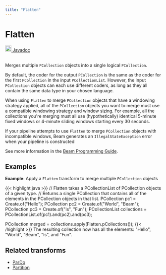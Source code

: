 ```yaml
---
title: "Flatten"
---
```

<!--
Licensed under the Apache License, Version 2.0 (the "License");
you may not use this file except in compliance with the License.
You may obtain a copy of the License at

http://www.apache.org/licenses/LICENSE-2.0

Unless required by applicable law or agreed to in writing, software
distributed under the License is distributed on an "AS IS" BASIS,
WITHOUT WARRANTIES OR CONDITIONS OF ANY KIND, either express or implied.
See the License for the specific language governing permissions and
limitations under the License.
-->
# Flatten
<table align="left">
    <a target="_blank" class="button"
        href="https://beam.apache.org/releases/javadoc/current/index.html?org/apache/beam/sdk/transforms/Flatten.html">
      <img src="https://beam.apache.org/images/logos/sdks/java.png" width="20px" height="20px"
           alt="Javadoc" />
     Javadoc
    </a>
</table>
<br><br>


Merges multiple `PCollection` objects into a single logical `PCollection`.

By default, the coder for the output `PCollection` is the same as the coder
for the first `PCollection` in the input `PCollectionList`. However, the
input `PCollection` objects can each use different coders, as long as
they all contain the same data type in your chosen language.

When using `Flatten` to merge `PCollection` objects that have a windowing
strategy applied, all of the `PCollection` objects you want to merge must
use a compatible windowing strategy and window sizing. For example, all
the collections you're merging must all use (hypothetically) identical
5-minute fixed windows or 4-minute sliding windows starting every 30 seconds.

If your pipeline attempts to use `Flatten` to merge `PCollection` objects
with incompatible windows, Beam generates an `IllegalStateException` error
when your pipeline is constructed

See more information in the [Beam Programming Guide](/documentation/programming-guide/#flatten).

## Examples
**Example**: Apply a `Flatten` transform to merge multiple `PCollection` objects

{{< highlight java >}}
// Flatten takes a PCollectionList of PCollection objects of a given type.
// Returns a single PCollection that contains all of the elements in the PCollection objects in that list.
PCollection<String> pc1 = Create.of("Hello");
PCollection<String> pc2 = Create.of("World", "Beam");
PCollection<String> pc3 = Create.of("Is", "Fun");
PCollectionList<String> collections = PCollectionList.of(pc1).and(pc2).and(pc3);

PCollection<String> merged = collections.apply(Flatten.<String>pCollections());
{{< /highlight >}}
The resulting collection now has all the elements: "Hello", "World",
"Beam", "Is", and "Fun".

## Related transforms 
* [ParDo](/documentation/transforms/java/elementwise/pardo)
* [Partition](/documentation/transforms/java/elementwise/partition)